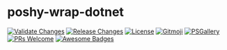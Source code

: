 # poshy-wrap-dotnet

[![Validate Changes](https://github.com/pwshrc/poshy-wrap-dotnet/actions/workflows/validate.yml/badge.svg)](https://github.com/pwshrc/poshy-wrap-dotnet/actions/workflows/validate.yml)
[![Release Changes](https://github.com/pwshrc/poshy-wrap-dotnet/actions/workflows/release.yml/badge.svg)](https://github.com/pwshrc/poshy-wrap-dotnet/actions/workflows/release.yml)
[![License](https://img.shields.io/github/license/pwshrc/poshy-wrap-dotnet)](./LICENSE.txt)
[![Gitmoji](https://img.shields.io/badge/gitmoji-%20😜%20😍-FFDD67.svg?style=flat-square)](https://gitmoji.carloscuesta.me/)
[![PSGallery](https://img.shields.io/powershellgallery/dt/poshy-wrap-dotnet.svg)](https://www.powershellgallery.com/packages/poshy-wrap-dotnet)
[![PRs Welcome](https://img.shields.io/badge/PRs-welcome-brightgreen.svg?style=flat-square)](http://makeapullrequest.com)
[![Awesome Badges](https://img.shields.io/badge/badges-awesome-green.svg)](https://github.com/Naereen/badges)



